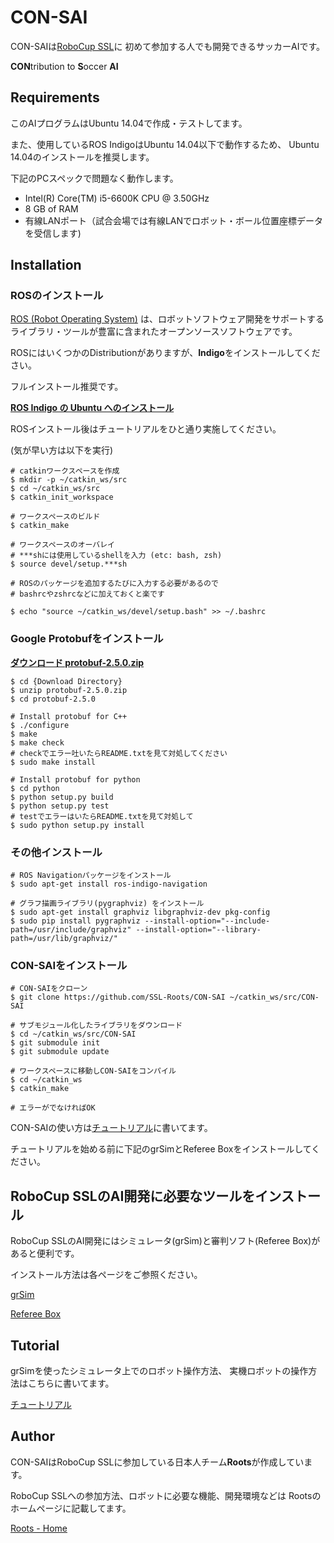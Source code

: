 # CON-SAI
CON-SAIは[RoboCup SSL](http://wiki.robocup.org/Small_Size_League)に
初めて参加する人でも開発できるサッカーAIです。

**CON**tribution to **S**occer **AI**

## Requirements
このAIプログラムはUbuntu 14.04で作成・テストしてます。

また、使用しているROS IndigoはUbuntu 14.04以下で動作するため、
Ubuntu 14.04のインストールを推奨します。

下記のPCスペックで問題なく動作します。
* Intel(R) Core(TM) i5-6600K CPU @ 3.50GHz
* 8 GB of RAM
* 有線LANポート（試合会場では有線LANでロボット・ボール位置座標データを受信します)

## Installation

### ROSのインストール
[ROS (Robot Operating System)](http://wiki.ros.org/ja)
は、ロボットソフトウェア開発をサポートする
ライブラリ・ツールが豊富に含まれたオープンソースソフトウェアです。

ROSにはいくつかのDistributionがありますが、**Indigo**をインストールしてください。

フルインストール推奨です。

[**ROS Indigo の Ubuntu へのインストール**](
http://wiki.ros.org/ja/indigo/Installation/Ubuntu
)


ROSインストール後はチュートリアルをひと通り実施してください。

(気が早い方は以下を実行)

```
# catkinワークスペースを作成
$ mkdir -p ~/catkin_ws/src
$ cd ~/catkin_ws/src
$ catkin_init_workspace

# ワークスペースのビルド
$ catkin_make

# ワークスペースのオーバレイ
# ***shには使用しているshellを入力 (etc: bash, zsh)
$ source devel/setup.***sh 

# ROSのパッケージを追加するたびに入力する必要があるので
# bashrcやzshrcなどに加えておくと楽です

$ echo "source ~/catkin_ws/devel/setup.bash" >> ~/.bashrc
```


### Google Protobufをインストール

[**ダウンロード protobuf-2.5.0.zip**](
https://github.com/google/protobuf/releases/download/v2.5.0/protobuf-2.5.0.zip
)

```
$ cd {Download Directory}
$ unzip protobuf-2.5.0.zip
$ cd protobuf-2.5.0

# Install protobuf for C++
$ ./configure
$ make
$ make check 
# checkでエラー吐いたらREADME.txtを見て対処してください
$ sudo make install
    
# Install protobuf for python
$ cd python
$ python setup.py build
$ python setup.py test
# testでエラーはいたらREADME.txtを見て対処して
$ sudo python setup.py install
```

### その他インストール
```
# ROS Navigationパッケージをインストール
$ sudo apt-get install ros-indigo-navigation
    
# グラフ描画ライブラリ(pygraphviz) をインストール
$ sudo apt-get install graphviz libgraphviz-dev pkg-config
$ sudo pip install pygraphviz --install-option="--include-path=/usr/include/graphviz" --install-option="--library-path=/usr/lib/graphviz/"
```

### CON-SAIをインストール
```
# CON-SAIをクローン
$ git clone https://github.com/SSL-Roots/CON-SAI ~/catkin_ws/src/CON-SAI

# サブモジュール化したライブラリをダウンロード
$ cd ~/catkin_ws/src/CON-SAI
$ git submodule init
$ git submodule update

# ワークスペースに移動しCON-SAIをコンパイル
$ cd ~/catkin_ws
$ catkin_make

# エラーがでなければOK
```

CON-SAIの使い方は[チュートリアル](Tutorial.md)に書いてます。

チュートリアルを始める前に下記のgrSimとReferee Boxをインストールしてください。

## RoboCup SSLのAI開発に必要なツールをインストール

RoboCup SSLのAI開発にはシミュレータ(grSim)と審判ソフト(Referee Box)があると便利です。

インストール方法は各ページをご参照ください。

[grSim](https://github.com/RoboCup-SSL/grSim)

[Referee Box](https://robocup-ssl.github.io/ssl-refbox/)

## Tutorial

grSimを使ったシミュレータ上でのロボット操作方法、
実機ロボットの操作方法はこちらに書いてます。

[チュートリアル](Tutorial.md)


## Author

CON-SAIはRoboCup SSLに参加している日本人チーム**Roots**が作成しています。

RoboCup SSLへの参加方法、ロボットに必要な機能、開発環境などは
Rootsのホームページに記載してます。


[Roots - Home](https://github.com/SSL-Roots/Roots_home/wiki)
